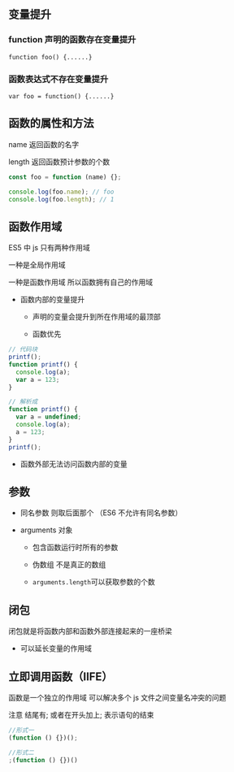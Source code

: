 ## 变量提升

### function 声明的函数存在变量提升

`function foo() {......}`

### 函数表达式不存在变量提升

`var foo = function() {......}`

## 函数的属性和方法

name 返回函数的名字

length 返回函数预计参数的个数

```js
const foo = function (name) {};

console.log(foo.name); // foo
console.log(foo.length); // 1
```

## 函数作用域

ES5 中 js 只有两种作用域

一种是全局作用域

一种是函数作用域 所以函数拥有自己的作用域

- 函数内部的变量提升

  - 声明的变量会提升到所在作用域的最顶部

  - 函数优先

```js
// 代码块
printf();
function printf() {
  console.log(a);
  var a = 123;
}

// 解析成
function printf() {
  var a = undefined;
  console.log(a);
  a = 123;
}
printf();
```

- 函数外部无法访问函数内部的变量

## 参数

- 同名参数 则取后面那个 （ES6 不允许有同名参数）

- arguments 对象

  - 包含函数运行时所有的参数

  - 伪数组 不是真正的数组

  - `arguments.length`可以获取参数的个数

## 闭包

闭包就是将函数内部和函数外部连接起来的一座桥梁

- 可以延长变量的作用域

## 立即调用函数（IIFE）

函数是一个独立的作用域 可以解决多个 js 文件之间变量名冲突的问题

注意 结尾有; 或者在开头加上; 表示语句的结束

```js
//形式一
(function () {})();

//形式二
;(function () {})()
```
